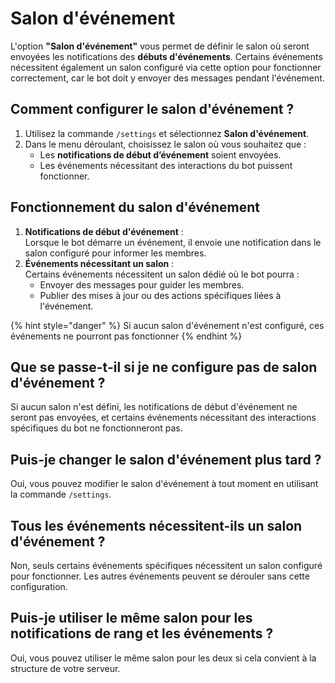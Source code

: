 # Salon d'événement

L'option **"Salon d'événement"** vous permet de définir le salon où seront envoyées les notifications des **débuts d'événements**. Certains événements nécessitent également un salon configuré via cette option pour fonctionner correctement, car le bot doit y envoyer des messages pendant l'événement.

## Comment configurer le salon d'événement ?

1. Utilisez la commande `/settings` et sélectionnez **Salon d'événement**.
2. Dans le menu déroulant, choisissez le salon où vous souhaitez que :
   * Les **notifications de début d’événement** soient envoyées.
   * Les événements nécessitant des interactions du bot puissent fonctionner.

## Fonctionnement du salon d'événement

1. **Notifications de début d'événement** :\
   Lorsque le bot démarre un événement, il envoie une notification dans le salon configuré pour informer les membres.
2. **Événements nécessitant un salon** :\
   Certains événements nécessitent un salon dédié où le bot pourra :
   * Envoyer des messages pour guider les membres.
   * Publier des mises à jour ou des actions spécifiques liées à l'événement.

{% hint style="danger" %}
Si aucun salon d'événement n'est configuré, ces événements ne pourront pas fonctionner
{% endhint %}

## Que se passe-t-il si je ne configure pas de salon d'événement ?

Si aucun salon n'est défini, les notifications de début d'événement ne seront pas envoyées, et certains événements nécessitant des interactions spécifiques du bot ne fonctionneront pas.

## Puis-je changer le salon d'événement plus tard ?

Oui, vous pouvez modifier le salon d'événement à tout moment en utilisant la commande `/settings`.

## Tous les événements nécessitent-ils un salon d'événement ?

Non, seuls certains événements spécifiques nécessitent un salon configuré pour fonctionner. Les autres événements peuvent se dérouler sans cette configuration.

## Puis-je utiliser le même salon pour les notifications de rang et les événements ?

Oui, vous pouvez utiliser le même salon pour les deux si cela convient à la structure de votre serveur.
